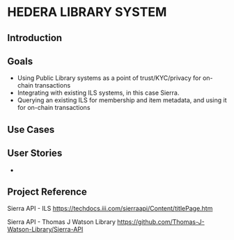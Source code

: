  # HEDERA LIBRARY SYSTEM
 
 ## Introduction
 
 ## Goals
 - Using Public Library systems as a point of trust/KYC/privacy for on-chain transactions
 - Integrating with existing ILS systems, in this case Sierra.
 - Querying an existing ILS for membership and item metadata, and using it for on-chain transactions
 
 ## Use Cases
 
 ## User Stories
 - 
 
 ## Project Reference
 Sierra API - ILS
 https://techdocs.iii.com/sierraapi/Content/titlePage.htm
 
 
 Sierra API - Thomas J Watson Library
 https://github.com/Thomas-J-Watson-Library/Sierra-API
 
